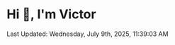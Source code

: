 <h1>Hi 👋, I'm Victor </h1>

<!--RECENT_ACTIVITY:start-->
<!--RECENT_ACTIVITY:end-->

<!--RECENT_ACTIVITY:last_update-->
Last Updated: Wednesday, July 9th, 2025, 11:39:03 AM
<!--RECENT_ACTIVITY:last_update_end-->
